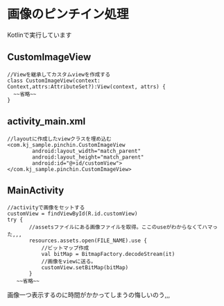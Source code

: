 # 画像のピンチイン処理
Kotlinで実行しています

## CustomImageView
```
//Viewを継承してカスタムviewを作成する
class CustomImageView(context: Context,attrs:AttributeSet?):View(context, attrs) {
  ~~省略~~
}

```

## activity_main.xml
```
//layoutに作成したviewクラスを埋め込む
<com.kj_sample.pinchin.CustomImageView
        android:layout_width="match_parent"
        android:layout_height="match_parent"
        android:id="@+id/customView">
</com.kj_sample.pinchin.CustomImageView>

```

## MainActivity
```
//activityで画像をセットする
customView = findViewById(R.id.customView)
try {
       //assetsファイルにある画像ファイルを取得。ここのuseがわからなくてハマった,,,
       resources.assets.open(FILE_NAME).use {
           //ビットマップ作成
           val bitMap = BitmapFactory.decodeStream(it)
           //画像をviewに送る。
           customView.setBitMap(bitMap)
       }
   ~~省略~~

```

画像一つ表示するのに時間がかかってしまうの悔しいのう,,,
